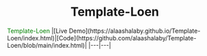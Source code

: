 <h1 align="center">Template-Loen</h1>
<span style="color: green"> Template-Loen </span>
|[Live Demo](https://alaashalaby.github.io/Template-Loen/index.html)|[Code](https://github.com/alaashalaby/Template-Loen/blob/main/index.html)|
|---|---|
